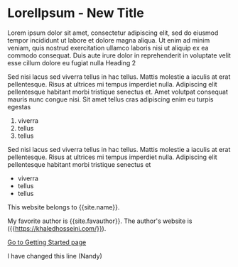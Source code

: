 # LorelIpsum - New Title

Lorem ipsum dolor sit amet, consectetur adipiscing elit, sed do eiusmod tempor incididunt ut labore et dolore magna aliqua. Ut enim ad minim veniam, quis nostrud exercitation ullamco laboris nisi ut aliquip ex ea commodo consequat. Duis aute irure dolor in reprehenderit in voluptate velit esse cillum dolore eu fugiat nulla
Heading 2

Sed nisi lacus sed viverra tellus in hac tellus. Mattis molestie a iaculis at erat pellentesque. Risus at ultrices mi tempus imperdiet nulla. Adipiscing elit pellentesque habitant morbi tristique senectus et. Amet volutpat consequat mauris nunc congue nisi. Sit amet tellus cras adipiscing enim eu turpis egestas
1. viverra
2. tellus
3. tellus

Sed nisi lacus sed viverra tellus in hac tellus. Mattis molestie a iaculis at erat pellentesque. Risus at ultrices mi tempus imperdiet nulla. Adipiscing elit pellentesque habitant morbi tristique senectus et

* viverra
* tellus
* tellus

This website belongs to {{site.name}}.

My favorite author is {{site.favauthor}}. The author's website is ({{https://khaledhosseini.com/}}).

[Go to Getting Started page]({{site.getstartlink}})

I have changed this line (Nandy)
